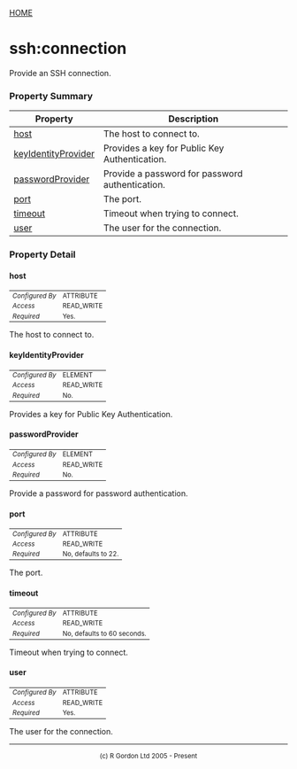 [HOME](../../../README.md)
# ssh:connection

Provide an SSH connection.

### Property Summary

| Property | Description |
| -------- | ----------- |
| [host](#propertyhost) | The host to connect to. | 
| [keyIdentityProvider](#propertykeyIdentityProvider) | Provides a key for Public Key Authentication. | 
| [passwordProvider](#propertypasswordProvider) | Provide a password for password authentication. | 
| [port](#propertyport) | The port. | 
| [timeout](#propertytimeout) | Timeout when trying to connect. | 
| [user](#propertyuser) | The user for the connection. | 


### Property Detail
#### host <a name="propertyhost"></a>

<table style='font-size:smaller'>
      <tr><td><i>Configured By</i></td><td>ATTRIBUTE</td></tr>
      <tr><td><i>Access</i></td><td>READ_WRITE</td></tr>
      <tr><td><i>Required</i></td><td>Yes.</td></tr>
</table>

The host to connect to.

#### keyIdentityProvider <a name="propertykeyIdentityProvider"></a>

<table style='font-size:smaller'>
      <tr><td><i>Configured By</i></td><td>ELEMENT</td></tr>
      <tr><td><i>Access</i></td><td>READ_WRITE</td></tr>
      <tr><td><i>Required</i></td><td>No.</td></tr>
</table>

Provides a key for Public Key Authentication.

#### passwordProvider <a name="propertypasswordProvider"></a>

<table style='font-size:smaller'>
      <tr><td><i>Configured By</i></td><td>ELEMENT</td></tr>
      <tr><td><i>Access</i></td><td>READ_WRITE</td></tr>
      <tr><td><i>Required</i></td><td>No.</td></tr>
</table>

Provide a password for password authentication.

#### port <a name="propertyport"></a>

<table style='font-size:smaller'>
      <tr><td><i>Configured By</i></td><td>ATTRIBUTE</td></tr>
      <tr><td><i>Access</i></td><td>READ_WRITE</td></tr>
      <tr><td><i>Required</i></td><td>No, defaults to 22.</td></tr>
</table>

The port.

#### timeout <a name="propertytimeout"></a>

<table style='font-size:smaller'>
      <tr><td><i>Configured By</i></td><td>ATTRIBUTE</td></tr>
      <tr><td><i>Access</i></td><td>READ_WRITE</td></tr>
      <tr><td><i>Required</i></td><td>No, defaults to 60 seconds.</td></tr>
</table>

Timeout when trying to connect.

#### user <a name="propertyuser"></a>

<table style='font-size:smaller'>
      <tr><td><i>Configured By</i></td><td>ATTRIBUTE</td></tr>
      <tr><td><i>Access</i></td><td>READ_WRITE</td></tr>
      <tr><td><i>Required</i></td><td>Yes.</td></tr>
</table>

The user for the connection.


-----------------------

<div style='font-size: smaller; text-align: center;'>(c) R Gordon Ltd 2005 - Present</div>
